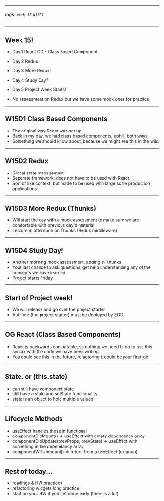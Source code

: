 <style>
    .present {
        text-align: left;
    }
</style>

---



###### tags: `Week 15` `W15D1`



---

## Week 15!
- Day 1 React OG - Class Based Component
- Day 2 Redux
- Day 3 More Redux!
- Day 4 Study Day?
- Day 5 Project Week Starts!

- No assessment on Redux but we have some mock ones for practice

---


## W15D1 Class Based Components

- The original way React was set up
- Back in my day, we had class based components, uphill, both ways
- Something we should know about, because we might see this in the wild




---

## W15D2 Redux

- Global state management
- Seperate framework, does not have to be used with React
- Sort of like context, but made to be used with large scale production applications



---


## W15D3 More Redux (Thunks)

- Will start the day with a mock assessment to make sure we are comfortable with previous day's material
- Lecture in afternoon on Thunks (Redux middleware)


---

## W15D4 Study Day!

- Another morning mock assessment, adding in Thunks
- Your last chance to ask questions, get help understanding any of the concepts we have learned
- Project starts Friday


---

## Start of Project week!

- We will release and go over the project starter
- Auth me (the project starter) must be deployed by EOD


---


## OG React (Class Based Components)

- React is backwards compatable, so nothing we need to do to use this syntax with the code we have been writing
- You could see this in the future, refactoring it could be your first job! 

---


## State. or (this.state)

- can still have component state
- still have a state and setState functionality
- state is an object to hold multiple values



---


## Lifecycle Methods 

- useEffect handles these in functional
- componentDidMount() => useEffect with empty dependancy array
- componentDidUpdate(prevProps, prevState) => useEffect with something in the dependancy array
- componentWillUnmount() => return from a useEffect (cleanup)



---


## Rest of today...

- readings & HW practices
- refactoring widgets long practice
- start on your HW if you get done early (there is a lot)

